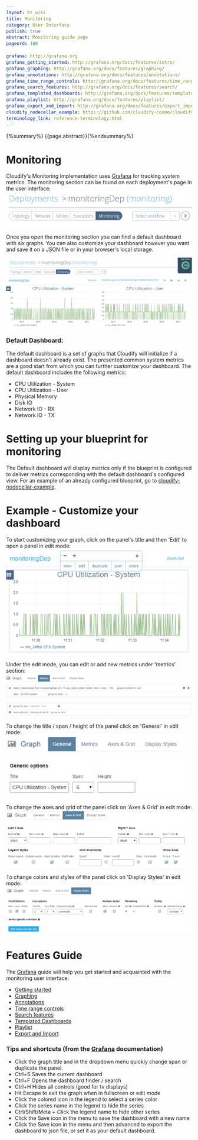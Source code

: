 ```yaml
---
layout: bt_wiki
title: Monitoring
category: User Interface
publish: true
abstract: Monitoring guide page
pageord: 100

grafana: http://grafana.org
grafana_getting_started: http://grafana.org/docs/features/intro/
grafana_graphing: http://grafana.org/docs/features/graphing/
grafana_annotations: http://grafana.org/docs/features/annotations/
grafana_time_range_controls: http://grafana.org/docs/features/time_range/
grafana_search_features: http://grafana.org/docs/features/search/
grafana_templated_dashboards: http://grafana.org/docs/features/templated_dashboards/
grafana_playlist: http://grafana.org/docs/features/playlist/
grafana_export_and_import: http://grafana.org/docs/features/export_import/
cloudify_nodecellar_example: https://github.com/cloudify-cosmo/cloudify-nodecellar-example
terminology_link: reference-terminology.html
---
```

{%summary%} {{page.abstract}}{%endsummary%}

# Monitoring
Cloudify's Monitoring Implementation uses [Grafana]({{page.grafana}}) for tracking system metrics.
The monitoring section can be found on each deployment's page in the user interface:
![The monitoring section button](/guide/images/ui/ui-monitoring-tab.jpg)

Once you open the monitoring section you can find a default dashboard with six graphs.
You can also customize your dashboard however you want and save it on a JSON file or in your browser's local storage.

![The monitoring](/guide/images/ui/ui_monitoring.jpg)

### Default Dashboard:
The default dashboard is a set of graphs that Cloudify will initialize if a dashboard doesn't already exist.
The presented common system metrics are a good start from which you can further customize your dashboard.
The default dashboard includes the following metrics:

* CPU Utilization - System
* CPU Utilization - User
* Physical Memory
* Disk IO
* Network IO - RX
* Network IO - TX

# Setting up your blueprint for monitoring
The Default dashboard will display metrics only if the blueprint is configured to deliver metrics corresponding with the default dashboard's configured view.
For an example of an already configured blueprint, go to [cloudify-nodecellar-example]({{page.cloudify_nodecellar_example}}).

# Example - Customize your dashboard
To start customizing your graph, click on the panel's title and then 'Edit' to open a panel in edit mode:
![The monitoring panel edit mode](/guide/images/ui/ui-monitoring-title-edit.jpg)

Under the edit mode, you can edit or add new metrics under 'metrics' section:
![The monitoring panel edit mode of metrics](/guide/images/ui/ui-monitoring-edit-metrics.jpg)

To change the title / span / height of the panel click on 'General' in edit mode:  
![The monitoring panel general edit mode](/guide/images/ui/ui-monitoring-edit-general.jpg)

To change the axes and grid of the panel click on 'Axes & Grid' in edit mode:  
![The monitoring panel edit mode of axes and grid](/guide/images/ui/ui-monitoring-edit-axes-grid.jpg)

To change colors and styles of the panel click on 'Display Styles' in edit mode:  
![The monitoring panel edit mode of styles](/guide/images/ui/ui-monitoring-edit-styles.jpg)

# Features Guide
The [Grafana]({{page.grafana}}) guide will help you get started and acquainted with the monitoring user interface:

* [Getting started]({{page.grafana_getting_started}})
* [Graphing]({{page.grafana_graphing}})
* [Annotations]({{page.grafana_annotations}})
* [Time range controls]({{page.grafana_time_range_controls}})
* [Search features]({{page.grafana_search_features}})
* [Templated Dashboards]({{page.grafana_templated_dashboards}})
* [Playlist]({{page.grafana_playlist}})
* [Export and Import]({{page.grafana_export_and_import}})

### Tips and shortcuts (from the [Grafana]({{page.grafana}}) documentation)
* Click the graph title and in the dropdown menu quickly change span or duplicate the panel.
* Ctrl+S Saves the current dashboard
* Ctrl+F Opens the dashboard finder / search
* Ctrl+H Hides all controls (good for tv displays)
* Hit Escape to exit the graph when in fullscreen or edit mode
* Click the colored icon in the legend to select a series color
* Click the series name in the legend to hide the series
* Ctrl/Shift/Meta + Click the legend name to hide other series
* Click the Save icon in the menu to save the dashboard with a new name
* Click the Save icon in the menu and then advanced to export the dashboard to json file, or set it as your default dashboard.

